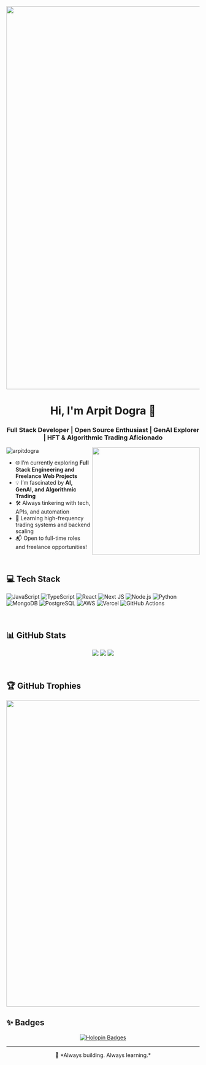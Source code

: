<div align="center">
  <img src="https://user-images.githubusercontent.com/94922914/233506434-36031a8f-41f2-4c8d-9252-3624edfb0953.gif" align="center" width="1000" />
</div>

<h1 align="center">Hi, I'm Arpit Dogra 👋</h1>
<h3 align="center">Full Stack Developer | Open Source Enthusiast | GenAI Explorer | HFT & Algorithmic Trading Aficionado</h3>

<img align="right" width="280" src="https://github.com/NebulaTris/NebulaTris/assets/94922914/06c4b204-629f-4b72-9365-12ad1cc647ad">

<p align="left">
  <img src="https://komarev.com/ghpvc/?username=arpitdogra&label=Profile%20views&color=0e75b6&style=flat" alt="arpitdogra" />
</p>

- 🌐 I’m currently exploring **Full Stack Engineering and Freelance Web Projects**  
- 💡 I’m fascinated by **AI, GenAI, and Algorithmic Trading**  
- 🛠️ Always tinkering with tech, APIs, and automation  
- 🧠 Learning high-frequency trading systems and backend scaling
- 📬 Open to full-time roles and freelance opportunities!

<br>

<h2>💻 Tech Stack</h2>

![JavaScript](https://img.shields.io/badge/javascript-%23323330.svg?style=for-the-badge&logo=javascript&logoColor=%23F7DF1E)
![TypeScript](https://img.shields.io/badge/typescript-%23007ACC.svg?style=for-the-badge&logo=typescript&logoColor=white)
![React](https://img.shields.io/badge/react-%2320232a.svg?style=for-the-badge&logo=react&logoColor=%2361DAFB)
![Next JS](https://img.shields.io/badge/next.js-%23000000.svg?style=for-the-badge&logo=next.js&logoColor=white)
![Node.js](https://img.shields.io/badge/node.js-%23339933.svg?style=for-the-badge&logo=nodedotjs&logoColor=white)
![Python](https://img.shields.io/badge/python-3670A0?style=for-the-badge&logo=python&logoColor=ffdd54)
![MongoDB](https://img.shields.io/badge/mongodb-%234ea94b.svg?style=for-the-badge&logo=mongodb&logoColor=white)
![PostgreSQL](https://img.shields.io/badge/postgresql-%23316192.svg?style=for-the-badge&logo=postgresql&logoColor=white)
![AWS](https://img.shields.io/badge/AWS-%23FF9900.svg?style=for-the-badge&logo=amazon-aws&logoColor=white)
![Vercel](https://img.shields.io/badge/vercel-%23000000.svg?style=for-the-badge&logo=vercel&logoColor=white)
![GitHub Actions](https://img.shields.io/badge/github%20actions-%232671E5.svg?style=for-the-badge&logo=githubactions&logoColor=white)

<br>

<h2>📊 GitHub Stats</h2>

<p align="center">
  <img src="https://streak-stats.demolab.com?user=arpit1812&theme=tokyonight&hide_border=true" />
  <img src="https://github-readme-stats.vercel.app/api?username=arpit1812&show_icons=true&count_private=true&theme=tokyonight&hide_border=true" />
  <img src="https://github-readme-stats.vercel.app/api/top-langs/?username=arpit1812&layout=compact&theme=tokyonight&hide_border=true" />
</p>

<br>

<h2>🏆 GitHub Trophies</h2>

<p align="center">
  <img src="https://github-profile-trophy.vercel.app/?username=arpitdogra&theme=onestar&no-frame=true" width="800" />
</p>

<h2>✨ Badges</h2>

<p align="center">
  <a href="https://holopin.io/@arpitdogra">
    <img src="https://holopin.me/arpitdogra" alt="Holopin Badges"/>
  </a>
</p>

---

<p align="center">
🚀 *Always building. Always learning.*
</p>
